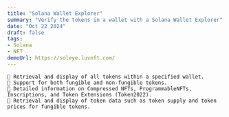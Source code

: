 ```yaml
---
title: "Solana Wallet Explorer"
summary: "Verify the tokens in a wallet with a Solana Wallet Explorer"
date: "Oct 22 2024"
draft: false
tags:
- Solana
- NFT
demoUrl: https://soleye.luvnft.com/
---
```


    🧿 Retrieval and display of all tokens within a specified wallet.
    🧿 Support for both fungible and non-fungible tokens.
    🧿 Detailed information on Compressed NFTs, ProgrammableNFTs, Inscriptions, and Token Extensions (Token2022).
    🧿 Retrieval and display of token data such as token supply and token prices for fungible tokens.
